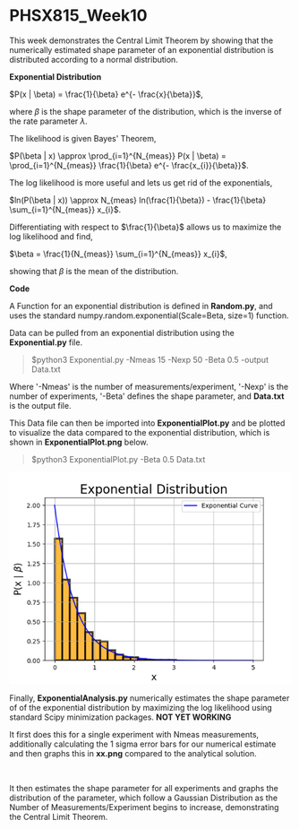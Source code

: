 # PHSX815_Week10

This week demonstrates the Central Limit Theorem by showing that the numerically estimated shape parameter of an exponential distribution is distributed according to a normal distribution. 

**Exponential Distribution**

$P(x | \beta) = \frac{1}{\beta} e^{- \frac{x}{\beta}}$,

where $\beta$ is the shape parameter of the distribution, which is the inverse of the rate parameter $\lambda$.

The likelihood is given Bayes' Theorem,

$P(\beta | x) \approx \prod_{i=1}^{N_{meas}} P(x | \beta) = \prod_{i=1}^{N_{meas}} \frac{1}{\beta} e^{- \frac{x_{i}}{\beta}}$.

The log likelihood is more useful and lets us get rid of the exponentials,

$ln(P(\beta | x)) \approx N_{meas} ln(\frac{1}{\beta}) - \frac{1}{\beta} \sum_{i=1}^{N_{meas}} x_{i}$.

Differentiating with respect to $\frac{1}{\beta}$ allows us to maximize the log likelihood and find,

$\beta = \frac{1}{N_{meas}} \sum_{i=1}^{N_{meas}} x_{i}$,

showing that $\beta$ is the mean of the distribution.

**Code**

A Function for an exponential distribution is defined in **Random.py**, and uses the standard numpy.random.exponential(Scale=Beta, size=1) function.

Data can be pulled from an exponential distribution using the **Exponential.py** file.

>$python3 Exponential.py -Nmeas 15 -Nexp 50 -Beta 0.5 -output Data.txt

Where '-Nmeas' is the number of measurements/experiment, '-Nexp' is the number of experiments, '-Beta' defines the shape parameter, and **Data.txt** is the output file.

This Data file can then be imported into **ExponentialPlot.py** and be plotted to visualize the data compared to the exponential distribution, which is shown in **ExponentialPlot.png** below.

>$python3 ExponentialPlot.py -Beta 0.5 Data.txt

![ExponentialPlot.png](https://github.com/DJDdawg/PHSX815_Week10/blob/main/ExponentialPlot.png)

Finally, **ExponentialAnalysis.py** numerically estimates the shape parameter of of the exponential distribution by maximizing the log likelihood using standard Scipy minimization packages. **NOT YET WORKING**

It first does this for a single experiment with Nmeas measurements, additionally calculating the 1 sigma error bars for our numerical estimate and then graphs this in **xx.png** compared to the analytical solution. 

![]()

It then estimates the shape parameter for all experiments and graphs the distribution of the parameter, which follow a Gaussian Distribution as the Number of Measurements/Experiment begins to increase, demonstrating the Central Limit Theorem.

![]()
